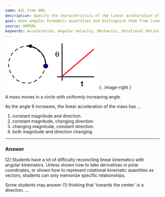 ```yaml
---
name: A2L Item 086
description: Specify the characteristics of the linear acceleration of a body having uniform angular velocity.
goal: Hone angular kinematic quantities and distinguish them from linear kinematic quantities.
source: UMPERG
keywords: Acceleration, Angular Velocity, Mechanics, Rotational Motion
---
```


![Item086_fig1.gif](../images/Item086_fig1.gif){: .image-right } 

A mass moves in a circle with uniformly increasing angle.

As the angle &theta; increases, the linear acceleration of the mass has
...

1. constant magnitude and direction.
2. constant magnitude, changing direction.
3. changing magnitude, constant direction.
4. both magnitude and direction changing.

<hr/>

### Answer

(2) Students have a lot of difficulty reconciling linear kinematics with
angular kinematics. Unless shown how to take derivatives in polar
coordinates, or shown how to represent rotational kinematic quantities
as vectors, students can only memorize specific relationships.

Some students may answer (1) thinking that 'towards the center' is a
direction.
...

